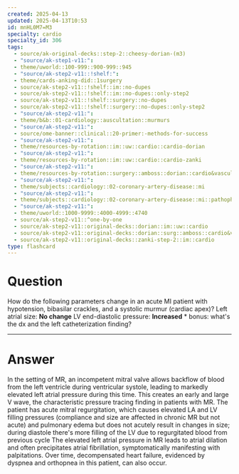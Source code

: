 ```yaml
---
created: 2025-04-13
updated: 2025-04-13T10:53
id: mnHL0M7=M3
specialty: cardio
specialty_id: 306
tags:
  - source/ak-original-decks::step-2::cheesy-dorian-(m3)
  - "source/ak-step1-v11:": 
  - theme/uworld::100-999::900-999::945
  - "source/ak-step2-v11::!shelf:": 
  - theme/cards-anking-did::1surgery
  - source/ak-step2-v11::!shelf::im::no-dupes
  - source/ak-step2-v11::!shelf::im::no-dupes::only-step2
  - source/ak-step2-v11::!shelf::surgery::no-dupes
  - source/ak-step2-v11::!shelf::surgery::no-dupes::only-step2
  - "source/ak-step2-v11:": 
  - theme/b&b::01-cardiology::auscultation::murmurs
  - "source/ak-step2-v11:": 
  - source/ome-banner::clinical::20-primer:-methods-for-success
  - "source/ak-step2-v11:": 
  - theme/resources-by-rotation::im::uw::cardio::cardio-dorian
  - "source/ak-step2-v11:": 
  - theme/resources-by-rotation::im::uw::cardio::cardio-zanki
  - "source/ak-step2-v11:": 
  - theme/resources-by-rotation::surgery::amboss::dorian::cardio&vascular
  - "source/ak-step2-v11:": 
  - theme/subjects::cardiology::02-coronary-artery-disease::mi
  - "source/ak-step2-v11:": 
  - theme/subjects::cardiology::02-coronary-artery-disease::mi::pathophysiology
  - "source/ak-step2-v11:": 
  - theme/uworld::1000-9999::4000-4999::4740
  - source/ak-step2-v11::^one-by-one
  - source/ak-step2-v11::original-decks::dorian::im::uw::cardio
  - source/ak-step2-v11::original-decks::dorian::surg::amboss::cardio&vascular
  - source/ak-step2-v11::original-decks::zanki-step-2::im::cardio
type: flashcard
---
```


# Question
How do the following parameters change in an acute MI patient with hypotension, bibasilar crackles, and a systolic murmur (cardiac apex)?   Left atrial size: **No change** LV end-diastolic pressure: **Increased**   * bonus: what's the dx and the left catheterization finding?

---

# Answer
In the setting of MR, an incompetent mitral valve allows backflow of blood from the left ventricle during ventricular systole, leading to markedly elevated left atrial pressure during this time. This creates an early and large V wave, the characteristic pressure tracing finding in patients with MR.  The patient has acute mitral regurgitation, which causes elevated LA and LV filling pressures (compliance and size are affected in chronic MR but not acute) and pulmonary edema but does not acutely result in changes in size; during diastole there's more filling of the LV due to regurgitated blood from previous cycle  The elevated left atrial pressure in MR leads to atrial dilation and often precipitates atrial fibrillation, symptomatically manifesting with palpitations. Over time, decompensated heart failure, evidenced by dyspnea and orthopnea in this patient, can also occur.